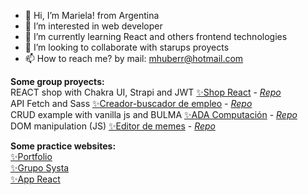 - 👋 Hi, I’m Mariela! from Argentina
- 👀 I’m interested in web developer 
- 🌱 I’m currently learning React and others frontend technologies
- 💞️ I’m looking to collaborate with starups proyects
- 📫 How to reach me? by mail: mhuberr@hotmail.com
  
  
**Some group proyects:**  
REACT shop with Chakra UI, Strapi and JWT [✨Shop React](https://harmonious-profiterole-55e7ee.netlify.app/) - *[Repo](https://github.com/Maru10H/Proyecto-shop-React)*      
API Fetch and Sass [✨Creador-buscador de empleo](https://gabipedicino.github.io/creador-buscador-empleos/)  - *[Repo](https://github.com/Maru10H/Creador-buscador-de-empleo)*  
CRUD example with vanilla js and BULMA [✨ADA Computación](https://gabipedicino.github.io/adaComputacion/)  - *[Repo](https://github.com/Maru10H/Ada-computacion)*  
DOM manipulation (JS) [✨Editor de memes](https://paulaschmidt62.github.io/editordememes/)    - *[Repo](https://github.com/Maru10H/editordememes)*  
  
    
**Some practice websites:**  
[✨Portfolio](https://maru10h.github.io/Portfolio-Ada-agosto/)  
[✨Grupo Systa](https://gruposysta.netlify.app/)  
[✨App React](https://master--lustrous-empanada-c3816e.netlify.app/)


<!---
Maru10H/Maru10H is a ✨ special ✨ repository because its `README.md` (this file) appears on your GitHub profile.
You can click the Preview link to take a look at your changes.
--->


